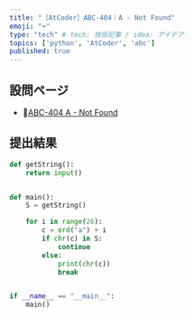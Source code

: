 ```yaml
---
title: "［AtCoder］ABC-404｜A - Not Found"
emoji: "⌨️"
type: "tech" # tech: 技術記事 / idea: アイデア
topics: ['python', 'AtCoder', 'abc']
published: true
---
```


## 設問ページ

- 🔗[ABC-404 A - Not Found](https://atcoder.jp/contests/abc404/tasks/abc404_a)

## 提出結果

```python
def getString():
    return input()


def main():
    S = getString()

    for i in range(26):
        c = ord("a") + i
        if chr(c) in S:
            continue
        else:
            print(chr(c))
            break


if __name__ == "__main__":
    main()
```

